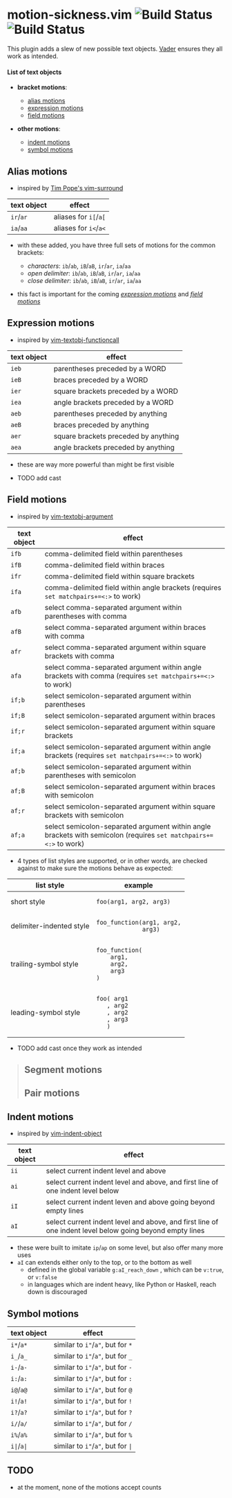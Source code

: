# motion-sickness.vim ![Build Status](https://travis-ci.org/hgiesel/vim-motion-sickness.svg?branch=master) ![Build Status](https://travis-ci.org/hgiesel/vim-motion-sickness.svg?branch=devel)

This plugin adds a slew of new possible text objects. [Vader](https://github.com/junegunn/vader.vim)
ensures they all work as intended.

#### List of text objects

* **bracket motions**:
  * [alias motions](#alias-motions)
  * [expression motions](#expression-motions)
  * [field motions](#field-motions)

* **other motions**:
  * [indent motions](#indent-motions)
  * [symbol motions](#alias-motions)

## Alias motions

* inspired by [Tim Pope's vim-surround](https://github.com/tpope/vim-surround)

| text object  | effect                |
|--------------|-----------------------|
| `ir`/`ar`    | aliases for `i[`/`a[` |
| `ia`/`aa`    | aliases for `i<`/`a<` |

* with these added, you have three full sets of motions for the common brackets:
  * *characters*: `ib`/`ab`, `iB`/`aB`, `ir`/`ar`, `ia`/`aa`
  * *open delimiter*: `ib`/`ab`, `iB`/`aB`, `ir`/`ar`, `ia`/`aa`
  * *close delimiter*: `ib`/`ab`, `iB`/`aB`, `ir`/`ar`, `ia`/`aa`

* this fact is important for the coming *[expression motions](#expression-motions)* and *[field motions](#field-motions)*

## Expression motions

* inspired by [vim-textobj-functioncall](https://github.com/machakann/vim-textobj-functioncall)

| text object | effect                                        |
|-------------|-----------------------------------------------|
| `ieb`        | parentheses preceded by a WORD         |
| `ieB`        | braces preceded by a WORD              |
| `ier`        | square brackets preceded by a WORD     |
| `iea`        | angle brackets preceded by a WORD      |
| `aeb`        | parentheses preceded by anything     |
| `aeB`        | braces preceded by anything          |
| `aer`        | square brackets preceded by anything |
| `aea`        | angle brackets preceded by anything  |

* these are way more powerful than might be first visible

* TODO add cast

## Field motions

* inspired by [vim-textobj-argument](https://github.com/gaving/vim-textobj-argument)

| text object | effect                                                                |
|-------------|-----------------------------------------------------------------------|
| `ifb`       | comma-delimited field within parentheses                |
| `ifB`       | comma-delimited field within braces                     |
| `ifr`       | comma-delimited field within square brackets            |
| `ifa`       | comma-delimited field within angle brackets (requires `set matchpairs+=<:>` to work) |
| `afb`       | select comma-separated argument within parentheses with comma     |
| `afB`       | select comma-separated argument within braces with comma          |
| `afr`       | select comma-separated argument within square brackets with comma |
| `afa`       | select comma-separated argument within angle brackets with comma (requires `set matchpairs+=<:>` to work) |
| `if;b`       | select semicolon-separated argument within parentheses                |
| `if;B`       | select semicolon-separated argument within braces                     |
| `if;r`       | select semicolon-separated argument within square brackets            |
| `if;a`       | select semicolon-separated argument within angle brackets (requires `set matchpairs+=<:>` to work) |
| `af;b`       | select semicolon-separated argument within parentheses with semicolon     |
| `af;B`       | select semicolon-separated argument within braces with semicolon          |
| `af;r`       | select semicolon-separated argument within square brackets with semicolon |
| `af;a`       | select semicolon-separated argument within angle brackets with semicolon (requires `set matchpairs+=<:>` to work) |

* 4 types of list styles are supported, or in other words, are checked against to make sure the motions behave as expected:

<table>
    <thead>
        <tr>
            <th>list style</th>
            <th>example</th>
        </tr>
    </thead>
    <tbody>
        <tr>
            <td>short style</td>
            <td>
                <pre><code>foo(arg1, arg2, arg3)</code></pre>
            </td>
        </tr>
        <tr>
            <td>delimiter-indented style</td>
            <td>
                <pre><code>foo_function(arg1, arg2,
             arg3)</code></pre>
            </td>
        </tr>
        <tr>
            <td>trailing-symbol style</td>
            <td>
                <pre><code>foo_function(
    arg1,
    arg2,
    arg3
)</code></pre>
            </td>
        </tr>
        <tr>
            <td>leading-symbol style</td>
            <td>
                <pre><code>foo( arg1
   , arg2
   , arg2
   , arg3
   )</code></pre>
            </td>
        </tr>
    </tbody>
</table> 

* TODO add cast once they work as intended

> ## Segment motions
> ## Pair motions

## Indent motions

* inspired by [vim-indent-object](https://github.com/michaeljsmith/vim-indent-object)

| text object | effect                                        |
|-------------|-----------------------------------------------|
| `ii`        | select current indent level and above         |
| `ai`        | select current indent level and above, and first line of one indent level below |
| `iI`        | select current indent leven and above going beyond empty lines |
| `aI`        | select current indent level and above, and first line of one indent level below going beyond empty lines |

* these were built to imitate `ip`/`ap` on some level, but also offer many more uses
* `aI` can extends either only to the top, or to the bottom as well
  * defined in the global variable `g:aI_reach_down` , which can be `v:true`, or `v:false`
  * in languages which are indent heavy, like Python or Haskell, reach down is discouraged

## Symbol motions

| text object  | effect                             |
|--------------|------------------------------------|
| `i*`/`a*`    | similar to `i"`/`a"`, but for `*`  |
| `i_`/`a_`    | similar to `i"`/`a"`, but for `_`  |
| `i-`/`a-`    | similar to `i"`/`a"`, but for `-`  |
| `i:`/`a:`    | similar to `i"`/`a"`, but for `:`  |
| `i@`/`a@`    | similar to `i"`/`a"`, but for `@`  |
| `i!`/`a!`    | similar to `i"`/`a"`, but for `!`  |
| `i?`/`a?`    | similar to `i"`/`a"`, but for `?`  |
| `i/`/`a/`    | similar to `i"`/`a"`, but for `/`  |
| `i%`/`a%`    | similar to `i"`/`a"`, but for `%`  |
| `i\|`/`a\|`  | similar to `i"`/`a"`, but for `\|` |

## TODO

* at the moment, none of the motions accept counts
